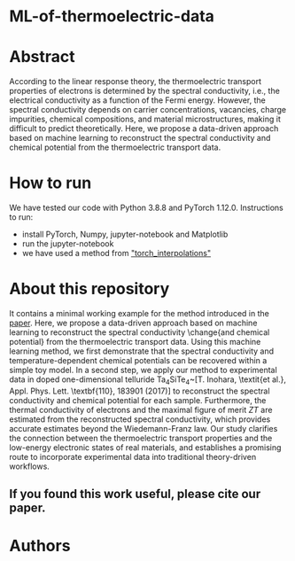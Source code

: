# ML-of-thermoelectric-data

# Abstract
According to the linear response theory, the thermoelectric transport properties of electrons is determined by the spectral conductivity, i.e., the electrical conductivity as a function of the Fermi energy.
However, the spectral conductivity depends on carrier concentrations, vacancies, charge impurities, chemical compositions, and material microstructures, making it difficult to predict theoretically. 
Here, we propose a data-driven approach based on machine learning to reconstruct the spectral conductivity and chemical potential from the thermoelectric transport data. 


# How to run
We have tested our code with Python 3.8.8 and PyTorch 1.12.0. Instructions to run:
- install PyTorch, Numpy, jupyter-notebook and Matplotlib
- run the jupyter-notebook 
- we have used a method from ["torch_interpolations"](https://github.com/sbarratt/torch_interpolations)

# About this repository
It contains a minimal working example for the method introduced in the [paper](https://arxiv.org/abs/2206.01100). 
Here, we propose a data-driven approach based on machine learning to reconstruct the spectral conductivity \change{and chemical potential} from the thermoelectric transport data. Using this machine learning method, we first demonstrate that the spectral conductivity and temperature-dependent chemical potentials can be recovered within a simple toy model. In a second step, we apply our method to experimental data in doped one-dimensional telluride Ta$_4$SiTe$_4$~[T. Inohara, \textit{et al.}, Appl. Phys. Lett. \textbf{110}, 183901 (2017)] to reconstruct the spectral conductivity and chemical potential for each sample. Furthermore, the thermal conductivity of electrons and the maximal figure of merit $ZT$ are estimated from the reconstructed spectral conductivity, which provides accurate estimates beyond the Wiedemann-Franz law. Our study clarifies the connection between the thermoelectric transport properties and the low-energy electronic states of real materials, and establishes a promising route to incorporate experimental data into traditional theory-driven workflows.

If you found this work useful, please cite our paper.
- 
# Authors

